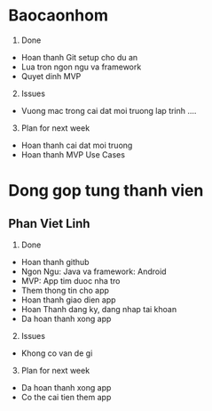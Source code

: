 # Baocaonhom

1. Done

- Hoan thanh Git setup cho du an
- Lua tron ngon ngu va framework
- Quyet dinh MVP

2. Issues

- Vuong mac trong cai dat moi truong lap trinh ....

3. Plan for next week

- Hoan thanh cai dat moi truong
- Hoan thanh MVP Use Cases

# Dong gop tung thanh vien

## Phan Viet Linh
1. Done

- Hoan thanh github
- Ngon Ngu: Java va framework: Android
- MVP: App tim duoc nha tro
- Them thong tin cho app
- Hoan thanh giao dien app
- Hoan Thanh dang ky, dang nhap tai khoan
- Da hoan thanh xong app

2. Issues

- Khong co van de gi

3. Plan for next week
- Da hoan thanh xong app
- Co the cai tien them app
